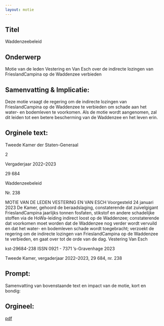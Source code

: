 ```yaml
---
layout: motie
---
```

## Titel
Waddenzeebeleid
## Onderwerp
Motie van de leden Vestering en Van Esch over de indirecte lozingen van FrieslandCampina op de Waddenzee verbieden
## Samenvatting & Implicatie:

Deze motie vraagt de regering om de indirecte lozingen van FrieslandCampina op de Waddenzee te verbieden om schade aan het water- en bodemleven te voorkomen. Als de motie wordt aangenomen, zal dit leiden tot een betere bescherming van de Waddenzee en het leven erin.
## Orginele text:


Tweede Kamer der Staten-Generaal

2

Vergaderjaar 2022–2023

29 684

Waddenzeebeleid

Nr. 238

MOTIE VAN DE LEDEN VESTERING EN VAN ESCH
Voorgesteld 24 januari 2023
De Kamer,
gehoord de beraadslaging,
constaterende dat zuivelgigant FrieslandCampina jaarlijks tonnen
fosfaten, stikstof en andere schadelijke stoffen via de HoWa-leiding
indirect loost op de Waddenzee;
constaterende dat voorkomen moet worden dat de Waddenzee nog verder
wordt vervuild en dat het water- en bodemleven schade wordt
toegebracht;
verzoekt de regering om de indirecte lozingen van FrieslandCampina op
de Waddenzee te verbieden,
en gaat over tot de orde van de dag.
Vestering
Van Esch

kst-29684-238
ISSN 0921 - 7371
’s-Gravenhage 2023

Tweede Kamer, vergaderjaar 2022–2023, 29 684, nr. 238


## Prompt:
Samenvatting van bovenstaande text en impact van de motie, kort en bondig:

## Orgineel:
[pdf](https://gegevensmagazijn.tweedekamer.nl/OData/v4/2.0/Document(53e319ab-0bbe-4374-98e9-f89bfc57ba29)/resource)
